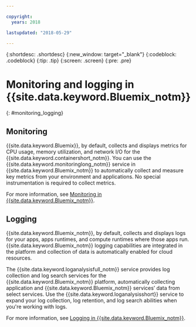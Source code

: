 ```yaml
---

copyright:
  years: 2018

lastupdated: "2018-05-29"

---
```


{:shortdesc: .shortdesc}
{:new_window: target="_blank"}
{:codeblock: .codeblock}
{:tip: .tip}
{:screen: .screen}
{:pre: .pre}

# Monitoring and logging in {{site.data.keyword.Bluemix_notm}}
{: #monitoring_logging}

## Monitoring
{{site.data.keyword.Bluemix}}, by default, collects and displays metrics for CPU usage, memory utilization, and network I/O for the {{site.data.keyword.containershort_notm}}. You can use the {{site.data.keyword.monitoringlong_notm}} service in {{site.data.keyword.Bluemix_notm}} to automatically collect and measure key metrics from your environment and applications. No special instrumentation is required to collect metrics.

For more information, see [Monitoring in {{site.data.keyword.Bluemix_notm}}](/docs/services/cloud-monitoring/monitoring_ov.html#monitoring_ov).

## Logging
{{site.data.keyword.Bluemix_notm}}, by default, collects and displays logs for your apps, apps runtimes, and compute runtimes where those apps run. {{site.data.keyword.Bluemix_notm}} logging capabilities are integrated in the platform and collection of data is automatically enabled for cloud resources. 

The {{site.data.keyword.loganalysisfull_notm}} service provides log collection and log search services for the {{site.data.keyword.Bluemix_notm}} platform, automatically collecting application and {{site.data.keyword.Bluemix_notm}} services’ data from select services. Use the {{site.data.keyword.loganalysisshort}} service to expand your log collection, log retention, and log search abilities when you're working with logs.

For more information, see [Logging in {{site.data.keyword.Bluemix_notm}}](/docs/services/CloudLogAnalysis/log_analysis_ov.html#log_analysis_ov).
